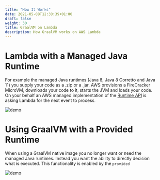 ```yaml
---
title: "How It Works"
date: 2021-05-08T12:30:39+01:00
draft: false
weight: 30
title: GraalVM on Lambda
description: How GraalVM works on AWS Lambda
---
```


# Lambda with a Managed Java Runtime

For example the managed Java runtimes (Java 8, Java 8 Corretto and Java 11) you supply your code as a .zip or a .jar. 
AWS provisions a FireCracker MicroVM, downloads your code to it, starts the JVM and loads your code. On your
behalf an AWS managed implementation of the [Runtime API](https://docs.aws.amazon.com/lambda/latest/dg/runtimes-api.html)
is asking Lambda for the next event to process.

<img src="/summary/java-runtime.png" alt="demo" class="img-responsive">

# Using GraalVM with a Provided Runtime

When using a GraalVM native image you no longer want or need the managed Java runtimes. Instead you want the ability to
directly decision what is executed. This functionality is enabled by the `provided` 

<img src="/summary/managed-runtime.png" alt="demo" class="img-responsive">
